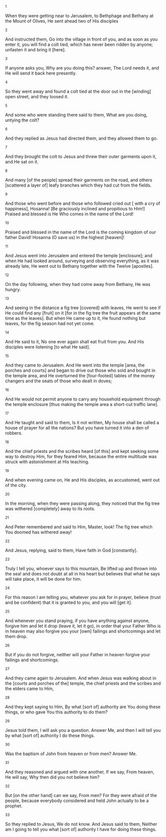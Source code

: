 <sup>1</sup> 

When they were getting near to Jerusalem, to Bethphage and Bethany at the Mount of Olives, He sent ahead two of His disciples 

<sup>2</sup> 

And instructed them, Go into the village in front of you, and as soon as you enter it, you will find a colt tied, which has never been ridden by anyone; unfasten it and bring it [here]. 

<sup>3</sup> 

If anyone asks you, Why are you doing this? answer, The Lord needs it, and He will send it back here presently. 

<sup>4</sup> 

So they went away and found a colt tied at the door out in the [winding] open street, and they loosed it. 

<sup>5</sup> 

And some who were standing there said to them, What are you doing, untying the colt? 

<sup>6</sup> 

And they replied as Jesus had directed them, and they allowed them to go. 

<sup>7</sup> 

And they brought the colt to Jesus and threw their outer garments upon it, and He sat on it. 

<sup>8</sup> 

And many [of the people] spread their garments on the road, and others [scattered a layer of] leafy branches which they had cut from the fields. 

<sup>9</sup> 

And those who went before and those who followed cried out [ with a cry of happiness], Hosanna! [Be graciously inclined and propitious to Him!] Praised and blessed is He Who comes in the name of the Lord! 

<sup>10</sup> 

Praised and blessed in the name of the Lord is the coming kingdom of our father David! Hosanna (O save us) in the highest [heaven]! 

<sup>11</sup> 

And Jesus went into Jerusalem and entered the temple [enclosure]; and when He had looked around, surveying and observing everything, as it was already late, He went out to Bethany together with the Twelve [apostles]. 

<sup>12</sup> 

On the day following, when they had come away from Bethany, He was hungry. 

<sup>13</sup> 

And seeing in the distance a fig tree [covered] with leaves, He went to see if He could find any [fruit] on it [for in the fig tree the fruit appears at the same time as the leaves]. But when He came up to it, He found nothing but leaves, for the fig season had not yet come. 

<sup>14</sup> 

And He said to it, No one ever again shall eat fruit from you. And His disciples were listening [to what He said]. 

<sup>15</sup> 

And they came to Jerusalem. And He went into the temple [area, the porches and courts] and began to drive out those who sold and bought in the temple area, and He overturned the [four-footed] tables of the money changers and the seats of those who dealt in doves; 

<sup>16</sup> 

And He would not permit anyone to carry any household equipment through the temple enclosure [thus making the temple area a short-cut traffic lane]. 

<sup>17</sup> 

And He taught and said to them, Is it not written, My house shall be called a house of prayer for all the nations? But you have turned it into a den of robbers. 

<sup>18</sup> 

And the chief priests and the scribes heard [of this] and kept seeking some way to destroy Him, for they feared Him, because the entire multitude was struck with astonishment at His teaching. 

<sup>19</sup> 

And when evening came on, He and His disciples, as accustomed, went out of the city. 

<sup>20</sup> 

In the morning, when they were passing along, they noticed that the fig tree was withered [completely] away to its roots. 

<sup>21</sup> 

And Peter remembered and said to Him, Master, look! The fig tree which You doomed has withered away! 

<sup>22</sup> 

And Jesus, replying, said to them, Have faith in God [constantly]. 

<sup>23</sup> 

Truly I tell you, whoever says to this mountain, Be lifted up and thrown into the sea! and does not doubt at all in his heart but believes that what he says will take place, it will be done for him. 

<sup>24</sup> 

For this reason I am telling you, whatever you ask for in prayer, believe (trust and be confident) that it is granted to you, and you will [get it]. 

<sup>25</sup> 

And whenever you stand praying, if you have anything against anyone, forgive him and let it drop (leave it, let it go), in order that your Father Who is in heaven may also forgive you your [own] failings and shortcomings and let them drop. 

<sup>26</sup> 

But if you do not forgive, neither will your Father in heaven forgive your failings and shortcomings. 

<sup>27</sup> 

And they came again to Jerusalem. And when Jesus was walking about in the [courts and porches of the] temple, the chief priests and the scribes and the elders came to Him, 

<sup>28</sup> 

And they kept saying to Him, By what [sort of] authority are You doing these things, or who gave You this authority to do them? 

<sup>29</sup> 

Jesus told them, I will ask you a question. Answer Me, and then I will tell you by what [sort of] authority I do these things. 

<sup>30</sup> 

Was the baptism of John from heaven or from men? Answer Me. 

<sup>31</sup> 

And they reasoned and argued with one another, If we say, From heaven, He will say, Why then did you not believe him? 

<sup>32</sup> 

But [on the other hand] can we say, From men? For they were afraid of the people, because everybody considered and held John actually to be a prophet. 

<sup>33</sup> 

So they replied to Jesus, We do not know. And Jesus said to them, Neither am I going to tell you what [sort of] authority I have for doing these things.